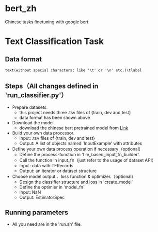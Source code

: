 bert_zh
===
Chinese tasks finetuning with google bert

# Text Classification Task

## Data format
```
text(without special characters: like '\t' or '\n' etc.)\tlabel
```

## Steps（All changes defined in 'run_classifier.py'）
- Prepare datasets.
	- this project needs three .tsv files of {train, dev and test}
	- data format has been shown above
- Download the model.
	- download the chinese bert pretrained model from [Link](https://storage.googleapis.com/bert_models/2018_11_03/chinese_L-12_H-768_A-12.zip])
- Build your own data processor.
	- Input: .tsv files of {train, dev and test}
	- Output: A list of objects named 'InputExample' with attributes
- Define your own data process operation if necessary（optional）
	- Define the process-function in 'file_based_input_fn_builder'.
	- Call the function in input_fn（just refer to the usage of dataset API）
	- Input: data with TFRecords
	- Output: an iterator or dataset structure
- Choose model output 、loss function & optimizer.（optional）
	- Design the classifier structure and loss in 'create_model'
	- Define the optimier in 'model_fn'
	- Input: NaN
	- Output: EstimatorSpec

## Running parameters
- All you need are in the 'run.sh' file.

